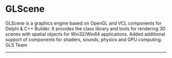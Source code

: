 # GLScene
GLScene is a graphics engine based on OpenGL and VCL components for Delphi & C++ Builder. 
It provides the class library and tools for rendering 3D scenes with spatial objects for Win32/Win64 applications. 
Added additional support of components for shaders, sounds, physics and GPU computing.
GLS Team

---------------------------





